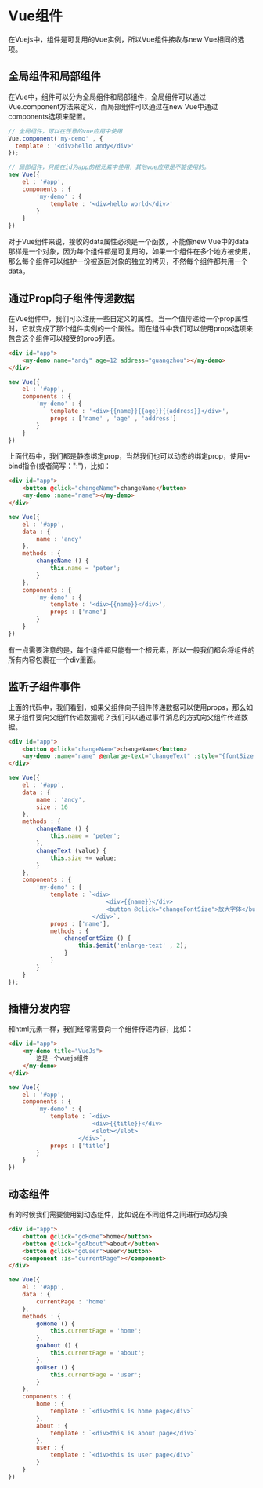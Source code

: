 # Vue组件
在Vuejs中，组件是可复用的Vue实例，所以Vue组件接收与new Vue相同的选项。
## 全局组件和局部组件
在Vue中，组件可以分为全局组件和局部组件，全局组件可以通过Vue.component方法来定义，而局部组件可以通过在new Vue中通过components选项来配置。
```javascript
// 全局组件，可以在任意的vue应用中使用
Vue.component('my-demo' , {
  template : '<div>hello andy</div>'
});
```

```javascript
// 局部组件，只能在id为app的根元素中使用，其他vue应用是不能使用的。
new Vue({
    el : '#app',
    components : {
        'my-demo' : {
            template : '<div>hello world</div>'
        }
    }
})
```
对于Vue组件来说，接收的data属性必须是一个函数，不能像new Vue中的data那样是一个对象，因为每个组件都是可复用的，如果一个组件在多个地方被使用，那么每个组件可以维护一份被返回对象的独立的拷贝，不然每个组件都共用一个data。

## 通过Prop向子组件传递数据
在Vue组件中，我们可以注册一些自定义的属性。当一个值传递给一个prop属性时，它就变成了那个组件实例的一个属性。而在组件中我们可以使用props选项来包含这个组件可以接受的prop列表。

```html
<div id="app">
    <my-demo name="andy" age=12 address="guangzhou"></my-demo>
</div>
```
```javascript
new Vue({
    el : '#app',
    components : {
        'my-demo' : {
            template : '<div>{{name}}{{age}}{{address}}</div>',
            props : ['name' , 'age' , 'address']
        }
    }
})
```
上面代码中，我们都是静态绑定prop，当然我们也可以动态的绑定prop，使用v-bind指令(或者简写：":")，比如：

```html
<div id="app">
    <button @click="changeName">changeName</button>
    <my-demo :name="name"></my-demo>
</div>
```

```javascript
new Vue({
    el : '#app',
    data : {
        name : 'andy'
    },
    methods : {
        changeName () {
            this.name = 'peter';
        }
    },
    components : {
        'my-demo' : {
            template : '<div>{{name}}</div>',
            props : ['name']
        }
    }
})
```
有一点需要注意的是，每个组件都只能有一个根元素，所以一般我们都会将组件的所有内容包裹在一个div里面。

## 监听子组件事件
上面的代码中，我们看到，如果父组件向子组件传递数据可以使用props，那么如果子组件要向父组件传递数据呢？我们可以通过事件消息的方式向父组件传递数据。

```html
<div id="app">
    <button @click="changeName">changeName</button>
    <my-demo :name="name" @enlarge-text="changeText" :style="{fontSize : size + 'px'}"></my-demo>
</div>
```

```javascript
new Vue({
    el : '#app',
    data : {
        name : 'andy',
        size : 16
    },
    methods : {
        changeName () {
            this.name = 'peter';
        },
        changeText (value) {
            this.size += value;
        }
    },
    components : {
        'my-demo' : {
            template : `<div>
                            <div>{{name}}</div>
                            <button @click="changeFontSize">放大字体</button>
                        </div>`,
            props : ['name'],
            methods : {
                changeFontSize () {
                    this.$emit('enlarge-text' , 2);
                }
            }
        }
    }
});
```
## 插槽分发内容
和html元素一样，我们经常需要向一个组件传递内容，比如：

```html
<div id="app">
    <my-demo title="VueJs">
        这是一个vuejs组件   
    </my-demo>
</div>
```

```javascript
new Vue({
    el : '#app',
    components : {
        'my-demo' : {
            template : `<div>
                        <div>{{title}}</div>
                        <slot></slot>
                    </div>`,
            props : ['title']
        }
    }
})
```
## 动态组件
有的时候我们需要使用到动态组件，比如说在不同组件之间进行动态切换
```html
<div id="app">
    <button @click="goHome">home</button>
    <button @click="goAbout">about</button>
    <button @click="goUser">user</button>
    <component :is="currentPage"></component>
</div>
```
```javascript
new Vue({
    el : '#app',
    data : {
        currentPage : 'home'
    },
    methods : {
        goHome () {
            this.currentPage = 'home';
        },
        goAbout () {
            this.currentPage = 'about';
        },
        goUser () {
            this.currentPage = 'user';
        }
    },
    components : {
        home : {
            template : `<div>this is home page</div>`
        },
        about : {
            template : `<div>this is about page</div>`
        },
        user : {
            template : `<div>this is user page</div>`
        }
    }
})
```